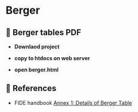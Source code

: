 # Berger
## 🚀 Berger tables PDF


- **Downlaod project**

- **copy to htdocs on web server**

- **open berger.html**

## 🦋 References
- FIDE handbook <A HREF="http://handbook.fide.com/chapter/C05Annex1">Annex 1: Details of Berger Table</A>
